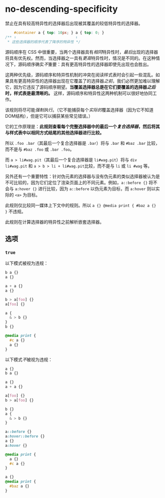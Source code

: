 # no-descending-specificity

禁止在具有较高特异性的选择器后出现被其覆盖的较低特异性的选择器。

```css
    #container a { top: 10px; } a { top: 0; }
/** ↑                           ↑
 * 这些选择器的顺序代表了降序的特异性 */
```

源码顺序在 CSS 中很重要，当两个选择器具有*相同*特异性时，*最后*出现的选择器将具有优先权。然而，当选择器之一具有*更高*特异性时，情况是不同的。在这种情况下，源码顺序确实*不*重要：具有更高特异性的选择器即使先出现也会胜出。

这两种优先级，源码顺序和特异性机制的冲突在阅读样式表时会引起一些混乱。如果具有更高特异性的选择器出现在它覆盖了的选择器*之前*，我们必然更加难以理解它，因为它违反了源码顺序期望。**当覆盖选择器总是在它们要覆盖的选择器*之后*时，样式表是最清晰的。** 这样，源码顺序和特异性这两种机制可以很好地协同工作。

该规则将尽可能*强制执行*。（它不能捕获每个*实际的*覆盖选择器（因为它不知道DOM结构），但是它可以捕获某些常见错误。）

它的工作原理是：**此规则查看每个完整选择器中的最后一个*复合选择器*，然后将其与样式表中以相同方式结尾的其他选择器进行比较。**

所以 `.foo .bar`（其最后一个复合选择器是 `.bar`）将与 `.bar` 和 `#baz .bar` 比较，而不是与 `#baz .foo` 或 `.bar .foo`。

而 `a > li#wag.pit`（其最后一个复合选择器是 `li#wag.pit`）将与 `div li#wag.pit` 和 `a > b > li + li#wag.pit`比较，而不是与 `li` 或 `li #wag` 等。

另外还有一个重要特性：针对伪元素的选择器与没有伪元素的类似选择器被认为是不可比较的，因为它们定位了渲染页面上的不同元素。例如，`a::before {}` 将不会与 `a:hover {}` 进行比较，因为 `a::before` 以伪元素为目标，而 `a:hover` 则以实际的 `<a>` 为目标。

此规则仅比较同一媒体上下文中的规则。所以 `a {} @media print { #baz a {} }` 不违规。

此规则在计算选择器的特异性之前解析嵌套选择器。

## 选项

### `true`

以下模式被视为违规：

```css
b a {}
a {}
```

```css
a + a {}
a {}
```

```css
b > a[foo] {}
a[foo] {}
```

```css
a {
  & > b {}
}
b {}
```

```css
@media print {
  #c a {}
  a {}
}
```

以下模式*不*被视为违规：

```css
a {}
b a {}
```

```css
a {}
a + a {}
```

```css
a[foo] {}
b > a[foo] {}
```

```css
b {}
a {
  & > b {}
}
```

```css
a::before {}
a:hover::before {}
a {}
a:hover {}
```

```css
@media print {
  a {}
  #c a {}
}
```

```css
a {}
@media print {
  #baz a {}
}
```
